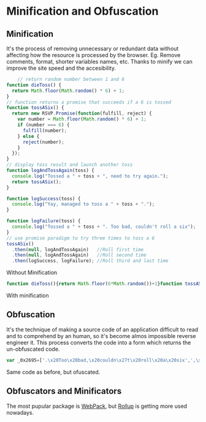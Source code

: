 # Minification and Obfuscation

## Minification

It's the process of removing unnecessary or redundant data without affecting how the resource is processed by the browser. Eg. Remove comments, format, shorter variables names, etc. Thanks to minify we can improve the site speed and the accesibility.

```javascript
    // return random number between 1 and 6
function dieToss() {
  return Math.floor(Math.random() * 6) + 1;  
}
// function returns a promise that succeeds if a 6 is tossed
function tossASix() {
  return new RSVP.Promise(function(fulfill, reject) {
    var number = Math.floor(Math.random() * 6) + 1;
    if (number === 6) {
      fulfill(number);
    } else {
      reject(number);
    }
  });
}
// display toss result and launch another toss
function logAndTossAgain(toss) {
  console.log("Tossed a " + toss + ", need to try again.");
  return tossASix();
}

function logSuccess(toss) {
  console.log("Yay, managed to toss a " + toss + ".");
}

function logFailure(toss) {
  console.log("Tossed a " + toss + ". Too bad, couldn't roll a six");
}
// use promise paradigm to try three times to toss a 6
tossASix()
  .then(null, logAndTossAgain)   //Roll first time
  .then(null, logAndTossAgain)   //Roll second time
  .then(logSuccess, logFailure); //Roll third and last time
```

Without Minification



```javascript
function dieToss(){return Math.floor(6*Math.random())+1}function tossASix(){return new RSVP.Promise(function(a,b){var c=Math.floor(6*Math.random())+1;6===c?a(c):b(c)})}function logAndTossAgain(a){return console.log("Tossed a "+a+", need to try again."),tossASix()}function logSuccess(a){console.log("Yay, managed to toss a "+a+".")}function logFailure(a){console.log("Tossed a "+a+". Too bad, couldn't roll a six")}tossASix().then(null,logAndTossAgain).then(null,logAndTossAgain).then(logSuccess,logFailure);
```

With minification



## Obfuscation

It's the technique of making a source code of an application difficult to read and to comprehend by an human, so it's become almos impossible reverse engineer it. This process converts the code into a form which returns the un-obfuscated code.

```javascript
var _0x2695=['.\x20Too\x20bad,\x20couldn\x27t\x20roll\x20a\x20six',',\x20need\x20to\x20try\x20again.','Promise','Tossed\x20a\x20','then','floor','log'];(function(_0x4675d0,_0x27e03f){var _0x2695b1=function(_0x2bb6e8){while(--_0x2bb6e8){_0x4675d0['push'](_0x4675d0['shift']());}};_0x2695b1(++_0x27e03f);}(_0x2695,0x122));var _0x2bb6=function(_0x4675d0,_0x27e03f){_0x4675d0=_0x4675d0-0x196;var _0x2695b1=_0x2695[_0x4675d0];return _0x2695b1;};var _0x3bc1ea=_0x2bb6;function dieToss(){var _0x21acfb=_0x2bb6;return Math[_0x21acfb(0x198)](Math['random']()*0x6)+0x1;}function tossASix(){var _0x4db9b6=_0x2bb6;return new RSVP[(_0x4db9b6(0x19c))](function(_0x2aa096,_0x506e91){var _0x2b10d4=Math['floor'](Math['random']()*0x6)+0x1;_0x2b10d4===0x6?_0x2aa096(_0x2b10d4):_0x506e91(_0x2b10d4);});}function logAndTossAgain(_0x3c8b5b){var _0x4ed940=_0x2bb6;return console['log'](_0x4ed940(0x196)+_0x3c8b5b+_0x4ed940(0x19b)),tossASix();}function logSuccess(_0x1a98dc){var _0x573477=_0x2bb6;console[_0x573477(0x199)]('Yay,\x20managed\x20to\x20toss\x20a\x20'+_0x1a98dc+'.');}function logFailure(_0x2c7871){var _0x391ba8=_0x2bb6;console['log']('Tossed\x20a\x20'+_0x2c7871+_0x391ba8(0x19a));}tossASix()[_0x3bc1ea(0x197)](null,logAndTossAgain)['then'](null,logAndTossAgain)[_0x3bc1ea(0x197)](logSuccess,logFailure);
```

Same code as before, but ofuscated.



## Obfuscators and Minificators

The most pupular package is [WebPack](https://webpack.js.org/), but [Rollup](https://rollupjs.org/guide/en/) is getting more used nowadays.

